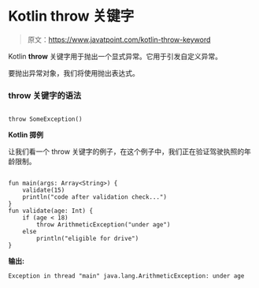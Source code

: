 # Kotlin throw 关键字

> 原文：<https://www.javatpoint.com/kotlin-throw-keyword>

Kotlin **throw** 关键字用于抛出一个显式异常。它用于引发自定义异常。

要抛出异常对象，我们将使用抛出表达式。

### throw 关键字的语法

```

throw SomeException()

```

**Kotlin 掷例**

让我们看一个 throw 关键字的例子，在这个例子中，我们正在验证驾驶执照的年龄限制。

```

fun main(args: Array<String>) {
    validate(15)
    println("code after validation check...")
}
fun validate(age: Int) {
    if (age < 18)
        throw ArithmeticException("under age")
    else
        println("eligible for drive")
}

```

**输出:**

```
Exception in thread "main" java.lang.ArithmeticException: under age

```